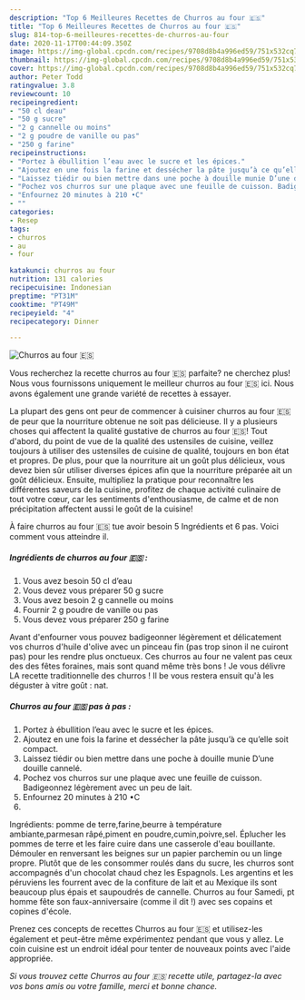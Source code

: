 ```yaml
---
description: "Top 6 Meilleures Recettes de Churros au four 🇪🇸"
title: "Top 6 Meilleures Recettes de Churros au four 🇪🇸"
slug: 814-top-6-meilleures-recettes-de-churros-au-four
date: 2020-11-17T00:44:09.350Z
image: https://img-global.cpcdn.com/recipes/9708d8b4a996ed59/751x532cq70/churros-au-four-🇪🇸-photo-principale-de-la-recette.jpg
thumbnail: https://img-global.cpcdn.com/recipes/9708d8b4a996ed59/751x532cq70/churros-au-four-🇪🇸-photo-principale-de-la-recette.jpg
cover: https://img-global.cpcdn.com/recipes/9708d8b4a996ed59/751x532cq70/churros-au-four-🇪🇸-photo-principale-de-la-recette.jpg
author: Peter Todd
ratingvalue: 3.8
reviewcount: 10
recipeingredient:
- "50 cl deau"
- "50 g sucre"
- "2 g cannelle ou moins"
- "2 g poudre de vanille ou pas"
- "250 g farine"
recipeinstructions:
- "Portez à ébullition l’eau avec le sucre et les épices."
- "Ajoutez en une fois la farine et dessécher la pâte jusqu’à ce qu’elle soit compact."
- "Laissez tiédir ou bien mettre dans une poche à douille munie D’une douille cannelé."
- "Pochez vos churros sur une plaque avec une feuille de cuisson. Badigeonnez légèrement avec un peu de lait."
- "Enfournez 20 minutes à 210 •C"
- ""
categories:
- Resep
tags:
- churros
- au
- four

katakunci: churros au four 
nutrition: 131 calories
recipecuisine: Indonesian
preptime: "PT31M"
cooktime: "PT49M"
recipeyield: "4"
recipecategory: Dinner

---
```



![Churros au four 🇪🇸](https://img-global.cpcdn.com/recipes/9708d8b4a996ed59/751x532cq70/churros-au-four-🇪🇸-photo-principale-de-la-recette.jpg)

Vous recherchez la recette churros au four 🇪🇸 parfaite? ne cherchez plus! Nous vous fournissons uniquement le meilleur churros au four 🇪🇸 ici. Nous avons également une grande variété de recettes à essayer.

La plupart des gens ont peur de commencer à cuisiner churros au four 🇪🇸 de peur que la nourriture obtenue ne soit pas délicieuse. Il y a plusieurs choses qui affectent la qualité gustative de churros au four 🇪🇸! Tout d'abord, du point de vue de la qualité des ustensiles de cuisine, veillez toujours à utiliser des ustensiles de cuisine de qualité, toujours en bon état et propres. De plus, pour que la nourriture ait un goût plus délicieux, vous devez bien sûr utiliser diverses épices afin que la nourriture préparée ait un goût délicieux. Ensuite, multipliez la pratique pour reconnaître les différentes saveurs de la cuisine, profitez de chaque activité culinaire de tout votre cœur, car les sentiments d'enthousiasme, de calme et de non précipitation affectent aussi le goût de la cuisine!

<!--inarticleads1-->

À faire churros au four 🇪🇸 tue avoir besoin 5 Ingrédients et 6 pas. Voici comment vous atteindre il.

##### Ingrédients de churros au four 🇪🇸 :

1. Vous avez besoin 50 cl d’eau
1. Vous devez vous préparer 50 g sucre
1. Vous avez besoin 2 g cannelle ou moins
1. Fournir 2 g poudre de vanille ou pas
1. Vous devez vous préparer 250 g farine


Avant d&#39;enfourner vous pouvez badigeonner légèrement et délicatement vos churros d&#39;huile d&#39;olive avec un pinceau fin (pas trop sinon il ne cuiront pas) pour les rendre plus onctueux. Ces churros au four ne valent pas ceux des des fêtes foraines, mais sont quand même très bons ! Je vous délivre LA recette traditionnelle des churros ! Il be vous restera ensuit qu&#39;à les déguster à vitre goût : nat. 

<!--inarticleads2-->

##### Churros au four 🇪🇸 pas à pas :

1. Portez à ébullition l’eau avec le sucre et les épices.
1. Ajoutez en une fois la farine et dessécher la pâte jusqu’à ce qu’elle soit compact.
1. Laissez tiédir ou bien mettre dans une poche à douille munie D’une douille cannelé.
1. Pochez vos churros sur une plaque avec une feuille de cuisson. Badigeonnez légèrement avec un peu de lait.
1. Enfournez 20 minutes à 210 •C
1. 


Ingrédients: pomme de terre,farine,beurre à température ambiante,parmesan râpé,piment en poudre,cumin,poivre,sel. Éplucher les pommes de terre et les faire cuire dans une casserole d&#39;eau bouillante. Démouler en renversant les beignes sur un papier parchemin ou un linge propre. Plutôt que de les consommer roulés dans du sucre, les churros sont accompagnés d&#39;un chocolat chaud chez les Espagnols. Les argentins et les péruviens les fourrent avec de la confiture de lait et au Mexique ils sont beaucoup plus épais et saupoudrés de cannelle. Churros au four Samedi, pt homme fête son faux-anniversaire (comme il dit !) avec ses copains et copines d&#39;école. 

<!--inarticleads1-->

<p>
Prenez ces concepts de recettes Churros au four 🇪🇸 et utilisez-les également et peut-être même expérimentez pendant que vous y allez. Le coin cuisine est un endroit idéal pour tenter de nouveaux points avec l'aide appropriée.
</p>

<p>
<i>Si vous trouvez cette Churros au four 🇪🇸 recette utile, partagez-la avec vos bons amis ou votre famille, merci et bonne chance.</i>
</p>
